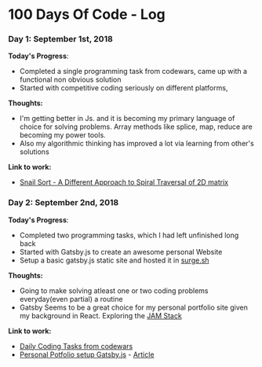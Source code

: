 # 100 Days Of Code - Log

### Day 1: September 1st, 2018

**Today's Progress**:

- Completed a single programming task from codewars, came up with a functional non obvious solution
- Started with competitive coding seriously on different platforms,

**Thoughts:**

- I'm getting better in Js. and it is becoming my primary language of choice for solving problems. Array methods like splice, map, reduce are becoming my power tools.
- Also my algorithmic thinking has improved a lot via learning from other's solutions

**Link to work:**

- [Snail Sort - A Different Approach to Spiral Traversal of 2D matrix](https://github.com/Arjith-Natarajan/ABC/commit/31ba8ae182964d4739ba9ad2998d22b32c8eab76)

### Day 2: September 2nd, 2018

**Today's Progress**:

- Completed two programming tasks, which I had left unfinished long back
- Started with Gatsby.js to create an awesome personal Website
- Setup a basic gatsby.js static site and hosted it in [surge.sh](https://surge.sh)

**Thoughts:**

- Going to make solving atleast one or two coding problems everyday(even partial) a routine
- Gatsby Seems to be a great choice for my personal portfolio site given my background in React. Exploring the [JAM Stack]()

**Link to work:**

- [Daily Coding Tasks from codewars](https://github.com/Arjith-Natarajan/ABC/commit/646c154c7b5969941dcd09b9c253202232c93eca)
- [Personal Potfolio setup Gatsby.js](https://github.com/Arjith-Natarajan/prsnl-website/commit/8ce470330fbfba6b0c345190f87b658b79691f28) - [Article](https://www.gatsbyjs.org/tutorial/part-one/)
